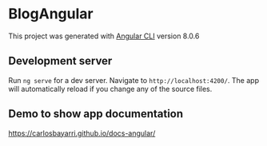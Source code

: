 # BlogAngular

This project was generated with [Angular CLI](https://github.com/angular/angular-cli) version 8.0.6

## Development server

Run `ng serve` for a dev server. Navigate to `http://localhost:4200/`. The app will automatically reload if you change any of the source files.

## Demo to show app documentation

https://carlosbayarri.github.io/docs-angular/
